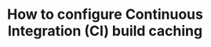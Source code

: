 ---
title: How to configure Continuous Integration (CI) build caching
nav_title: CI Build Caching
description: Learn how to configure CI to cache Next.js builds
source: app/guides/ci-build-caching
---